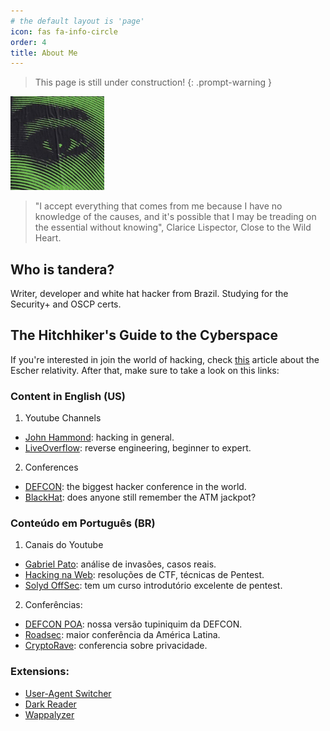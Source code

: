 ```yaml
---
# the default layout is 'page'
icon: fas fa-info-circle
order: 4
title: About Me
---
```


> This page is still under construction!
{: .prompt-warning }

<img src="/assets/img/avatar/tandera.jpg" width=150px>

> "I accept everything that comes from me because I have no knowledge of the causes, and it's possible that I may be treading on the essential without knowing", Clarice Lispector, Close to the Wild Heart.

## Who is tandera?


Writer, developer and white hat hacker from Brazil. 
Studying for the Security+ and OSCP certs. 


## The Hitchhiker's Guide to the Cyberspace 

If you're interested in join the world of hacking, check [this](https://entr0pie.github.io/posts/Why_Hacking/) article about the Escher relativity.
After that, make sure to take a look on this links:  

### Content in English (US)

1. Youtube Channels
  - [John Hammond](https://www.youtube.com/@_JohnHammond): hacking in general.
  - [LiveOverflow](https://www.youtube.com/@LiveOverflow): reverse engineering, beginner to expert.

2. Conferences
  - [DEFCON](https://defcon.org/): the biggest hacker conference in the world.
  - [BlackHat](https://www.blackhat.com/): does anyone still remember the ATM jackpot?

### Conteúdo em Português (BR)

1. Canais do Youtube
  - [Gabriel Pato](https://www.youtube.com/@GabrielPato): análise de invasões, casos reais.
  - [Hacking na Web](https://www.youtube.com/@HackingnaWeb): resoluções de CTF, técnicas de Pentest.
  - [Solyd OffSec](https://www.youtube.com/@solyd): tem um curso introdutório excelente de pentest.

2. Conferências:
  - [DEFCON POA](https://www.instagram.com/defconpoa/): nossa versão tupiniquim da DEFCON.
  - [Roadsec](https://www.roadsec.com.br/): maior conferência da América Latina.
  - [CryptoRave](https://twitter.com/cryptoravebr): conferencia sobre privacidade.

### Extensions:

- [User-Agent Switcher](https://addons.mozilla.org/en-US/firefox/addon/uaswitcher/)
- [Dark Reader](https://darkreader.org/)
- [Wappalyzer](https://www.wappalyzer.com/)

